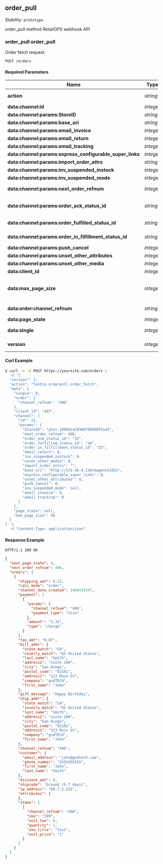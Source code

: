 ## <a name="resource-order_pull">order_pull</a>

Stability: `prototype`

order_pull method RetailOPS webhook API

### order_pull order_pull

Order fetch request.

```
POST /orders
```

#### Required Parameters

| Name | Type | Description | Example |
| ------- | ------- | ------- | ------- |
| **action** | *string* | RetailOPS api action name | `"testco.orderpull.order_fetch"` |
| **data:channel:id** | *integer* |  | `21` |
| **data:channel:params:StoreID** | *string* | Store ID | `"yhst-18909142938879050075142"` |
| **data:channel:params:base_uri** | *string* | uri | `"http://172.16.4.130/magento1921"` |
| **data:channel:params:email_invoice** | *integer* | boolean | `0` |
| **data:channel:params:email_return** | *integer* | boolean | `0` |
| **data:channel:params:email_tracking** | *integer* | boolean | `0` |
| **data:channel:params:express_configurable_super_links** | *integer* | boolean | `0` |
| **data:channel:params:import_order_attrs** | *string* |  | `""` |
| **data:channel:params:inv_suspended_instock** | *integer* | boolean | `0` |
| **data:channel:params:inv_suspended_mode** | *integer* |  | `null` |
| **data:channel:params:next_order_refnum** | *integer* | next order reference number | `496` |
| **data:channel:params:order_ack_status_id** | *string* | order acknowledgement status id | `"32"` |
| **data:channel:params:order_fulfilled_status_id** | *string* | order fulfilled status id | `"34"` |
| **data:channel:params:order_in_filfillment_status_id** | *string* | order in fulfillment status id | `"33"` |
| **data:channel:params:push_cancel** | *integer* | boolean | `0` |
| **data:channel:params:unset_other_attributes** | *integer* | boolean | `0` |
| **data:channel:params:unset_other_media** | *integer* | boolean | `0` |
| **data:client_id** | *integer* | RetailOPS client id | `"497"` |
| **data:max_page_size** | *integer* | maximum number of records to include in paged response | `50` |
| **data:order:channel_refnum** | *string* | channel reference number for order | `"496"` |
| **data:page_state** | *integer* |  | `null` |
| **data:single** | *integer* | requesting single order? | `0` |
| **version** | *integer* | RetailOPS api action version | `1` |



#### Curl Example

```bash
$ curl -n -X POST https://yoursite.com/orders \
  -d '{
  "version": 1,
  "action": "testco.orderpull.order_fetch",
  "data": {
    "single": 0,
    "order": {
      "channel_refnum": "496"
    },
    "client_id": "497",
    "channel": {
      "id": 21,
      "params": {
        "StoreID": "yhst-18909142938879050075142",
        "next_order_refnum": 496,
        "order_ack_status_id": "32",
        "order_fulfilled_status_id": "34",
        "order_in_filfillment_status_id": "33",
        "email_return": 0,
        "inv_suspended_instock": 0,
        "unset_other_media": 0,
        "import_order_attrs": "",
        "base_uri": "http://172.16.4.130/magento1921",
        "express_configurable_super_links": 0,
        "unset_other_attributes": 0,
        "push_cancel": 0,
        "inv_suspended_mode": null,
        "email_invoice": 0,
        "email_tracking": 0
      }
    },
    "page_state": null,
    "max_page_size": 50
  }
}' \
  -H "Content-Type: application/json"
```


#### Response Example

```
HTTP/1.1 200 OK
```

```json
{
  "next_page_state": 0,
  "next_order_refnum": 496,
  "orders": [
    {
      "shipping_amt": 0.25,
      "calc_mode": "order",
      "channel_date_created": 1460142547,
      "payment": [
        {
          "params": {
            "channel_refnum": "496",
            "payment_type": "Visa"
          },
          "amount": "1.32",
          "type": "charge"
        }
      ],
      "tax_amt": "0.07",
      "bill_addr": {
        "state_match": "CA",
        "country_match": "US United States",
        "last_name": "Smith",
        "address2": "suite 100",
        "city": "San Diego",
        "postal_code": "92101",
        "address1": "123 Main St",
        "company": "gudTECH",
        "first_name": "John"
      },
      "gift_message": "Happy Birthday",
      "ship_addr": {
        "state_match": "CA",
        "country_match": "US United States",
        "last_name": "Smith",
        "address2": "suite 100",
        "city": "San Diego",
        "postal_code": "92101",
        "address1": "123 Main St",
        "company": "gudTECH",
        "first_name": "John"
      },
      "channel_refnum": "496",
      "customer": {
        "email_address": "john@gudtech.com",
        "phone_number": "5555555555",
        "first_name": "John",
        "last_name": "Smith"
      },
      "discount_amt": 0,
      "shipcode": "Ground (5-7 days)",
      "ip_address": "68.7.2.222",
      "attributes": {
      },
      "items": [
        {
          "channel_refnum": "496",
          "sku": "299",
          "unit_tax": 0,
          "quantity": 1,
          "sku_title": "test",
          "unit_price": "1"
        }
      ]
    }
  ]
}
```


